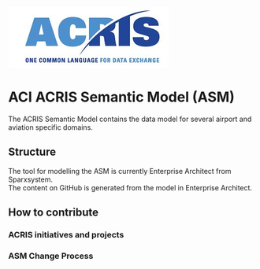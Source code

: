 ![ACRIS](https://github.com/rogalm/ACRIS/blob/main/Images/ACRISLogo.JPG)

# ACI ACRIS Semantic Model (ASM)

The ACRIS Semantic Model contains the data model for several airport and aviation specific domains.

## Structure

The tool for modelling the ASM is currently Enterprise Architect from Sparxsystem. <br>
The content on GitHub is generated from the model in Enterprise Architect.

## How to contribute

### ACRIS initiatives and projects

### ASM Change Process